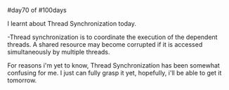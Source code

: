 #day70 of #100days

I learnt about Thread Synchronization today.

-Thread synchronization is to coordinate the execution of the dependent threads. A shared resource may become corrupted if it is accessed simultaneously by multiple threads.

For reasons i'm yet to know, Thread Synchronization has been somewhat confusing for me. I just can fully grasp it yet, hopefully, i'll be able to get it tomorrow.

